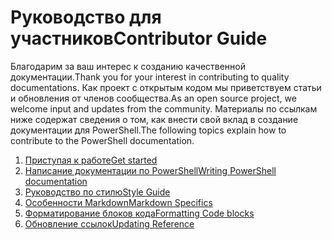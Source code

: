 # <a name="contributor-guide"></a><span data-ttu-id="20dd9-101">Руководство для участников</span><span class="sxs-lookup"><span data-stu-id="20dd9-101">Contributor Guide</span></span>

<span data-ttu-id="20dd9-102">Благодарим за ваш интерес к созданию качественной документации.</span><span class="sxs-lookup"><span data-stu-id="20dd9-102">Thank you for your interest in contributing to quality documentations.</span></span>
<span data-ttu-id="20dd9-103">Как проект с открытым кодом мы приветствуем статьи и обновления от членов сообщества.</span><span class="sxs-lookup"><span data-stu-id="20dd9-103">As an open source project, we welcome input and updates from the community.</span></span>
<span data-ttu-id="20dd9-104">Материалы по ссылкам ниже содержат сведения о том, как внести свой вклад в создание документации для PowerShell.</span><span class="sxs-lookup"><span data-stu-id="20dd9-104">The following topics explain how to contribute to the PowerShell documentation.</span></span>

1. [<span data-ttu-id="20dd9-105">Приступая к работе</span><span class="sxs-lookup"><span data-stu-id="20dd9-105">Get started</span></span>](./contributing/1-GET-STARTED.md)
2. [<span data-ttu-id="20dd9-106">Написание документации по PowerShell</span><span class="sxs-lookup"><span data-stu-id="20dd9-106">Writing PowerShell documentation</span></span>](./contributing/2-WRITING.md)
3. [<span data-ttu-id="20dd9-107">Руководство по стилю</span><span class="sxs-lookup"><span data-stu-id="20dd9-107">Style Guide</span></span>](./contributing/3-STYLE-GUIDE.md)
4. [<span data-ttu-id="20dd9-108">Особенности Markdown</span><span class="sxs-lookup"><span data-stu-id="20dd9-108">Markdown Specifics</span></span>](./contributing/4-MARKDOWN-SPECIFICS.md)
5. [<span data-ttu-id="20dd9-109">Форматирование блоков кода</span><span class="sxs-lookup"><span data-stu-id="20dd9-109">Formatting Code blocks</span></span>](./contributing/5-FORMATTING-CODE.md)
6. [<span data-ttu-id="20dd9-110">Обновление ссылок</span><span class="sxs-lookup"><span data-stu-id="20dd9-110">Updating Reference</span></span>](./contributing/6-UPDATING-REFERENCE.md)